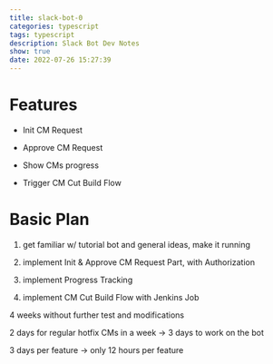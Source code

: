 ```yaml
---
title: slack-bot-0
categories: typescript
tags: typescript
description: Slack Bot Dev Notes
show: true
date: 2022-07-26 15:27:39
---
```


# Features

- Init CM Request

- Approve CM Request

- Show CMs progress

- Trigger CM Cut Build Flow

# Basic Plan

1. get familiar w/ tutorial bot and general ideas, make it running

2. implement Init & Approve CM Request Part, with Authorization

3. implement Progress Tracking

4. implement CM Cut Build Flow with Jenkins Job

4 weeks without further test and modifications

2 days for regular hotfix CMs in a week -> 3 days to work on the bot

3 days per feature -> only 12 hours per feature
